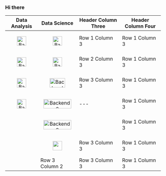 ### Hi there 

| Data Analysis| Data Science | Header Column Three | Header Column Four |
|-------------------|-------------------|---------------------|--------------------|
|<p align="center"><img src="https://cdn.worldvectorlogo.com/logos/python-4.svg" alt="Backend1" width="30" height="30"/></p>| <p align="center"><img src="https://cdn.worldvectorlogo.com/logos/tensorflow-2.svg" alt="Backend1" width="30" height="30"/></p> | Row 1 Column 3 | Row 1 Column 3 |
|<p align="center"><img src="https://cdn.worldvectorlogo.com/logos/jupyternotebook.svg" alt="Backend2" width="30" height="30"/></p>| <p align="center"><img src="https://cdn.worldvectorlogo.com/logos/numpy-1.svg" alt="Backend2" width="30" height="30"/></p>| Row 2 Column 3 | Row 1 Column 3 |
|<p align="center"><img src="https://streamlit.io/images/brand/streamlit-logo-primary-colormark-darktext.png" alt="Backend3" width="30" height="30"/></p>| <p align="center"><img src="https://scikit-learn.org/stable/_static/scikit-learn-logo-small.png" alt="Backend2" width="50" height="30"/></p> | Row 3 Column 3 | Row 1 Column 3 |
|<p align="center"><img src="https://cdn.worldvectorlogo.com/logos/fastapi.svg" alt="Backend4" width="30" height="30"/></p>| <p align="center"><img src="https://pandas.pydata.org/static/img/pandas_white.svg" alt="Backend3" width="90" height="30"/></p> | ---  | Row 1 Column 3 |
|  | <p align="center"><img src="https://keras.io/img/logo.png" alt="Backend3" width="90" height="30"/></p> |  | Row 1 Column 3 |
|  | <p align="center"><img src="https://opencv.org/wp-content/uploads/2022/05/logo.png" width="30" height="30"/></p> | Row 3 Column 3 | Row 1 Column 3 |
|  | Row 3 Column 2 | Row 3 Column 3 | Row 1 Column 3 |
